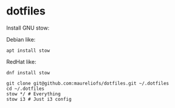 # dotfiles

Install GNU stow:

Debian like:
```
apt install stow
```

RedHat like:
```
dnf install stow
```

```
git clone git@github.com:maureliofs/dotfiles.git ~/.dotfiles
cd ~/.dotfiles
stow */ # Everything
stow i3 # Just i3 config
```
